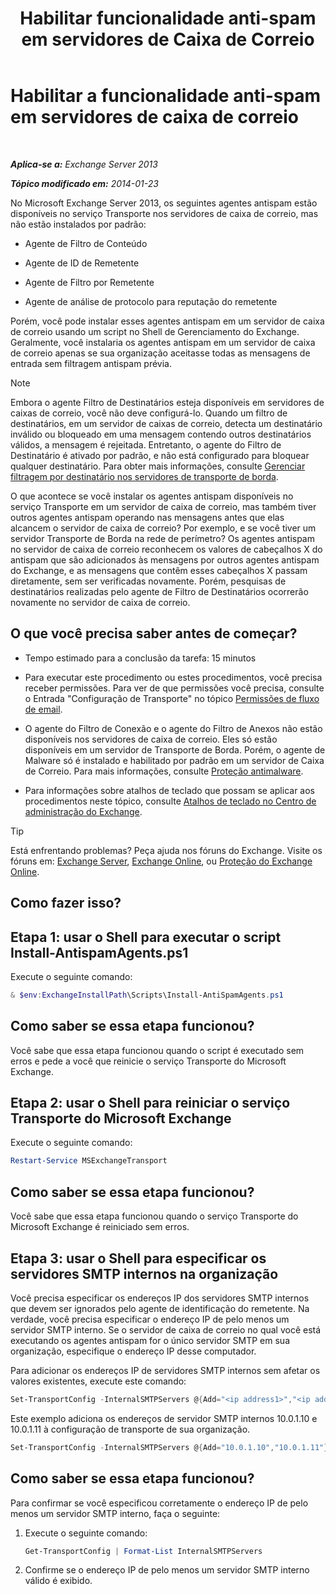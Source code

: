 ﻿---
title: 'Habilitar funcionalidade anti-spam em servidores de Caixa de Correio'
TOCTitle: Habilitar a funcionalidade anti-spam em servidores de caixa de correio
ms:assetid: 59d22c5e-64bc-4879-8ad1-364862b6ba11
ms:mtpsurl: https://technet.microsoft.com/pt-br/library/Bb201691(v=EXCHG.150)
ms:contentKeyID: 50485667
ms.date: 01/10/2018
mtps_version: v=EXCHG.150
ms.translationtype: HT
---

# Habilitar a funcionalidade anti-spam em servidores de caixa de correio

 

_**Aplica-se a:** Exchange Server 2013_

_**Tópico modificado em:** 2014-01-23_

No Microsoft Exchange Server 2013, os seguintes agentes antispam estão disponíveis no serviço Transporte nos servidores de caixa de correio, mas não estão instalados por padrão:

  - Agente de Filtro de Conteúdo

  - Agente de ID de Remetente

  - Agente de Filtro por Remetente

  - Agente de análise de protocolo para reputação do remetente

Porém, você pode instalar esses agentes antispam em um servidor de caixa de correio usando um script no Shell de Gerenciamento do Exchange. Geralmente, você instalaria os agentes antispam em um servidor de caixa de correio apenas se sua organização aceitasse todas as mensagens de entrada sem filtragem antispam prévia.


> [!NOTE]  
> Embora o agente Filtro de Destinatários esteja disponíveis em servidores de caixas de correio, você não deve configurá-lo. Quando um filtro de destinatários, em um servidor de caixas de correio, detecta um destinatário inválido ou bloqueado em uma mensagem contendo outros destinatários válidos, a mensagem é rejeitada. Entretanto, o agente do Filtro de Destinatário é ativado por padrão, e não está configurado para bloquear qualquer destinatário. Para obter mais informações, consulte <A href="manage-recipient-filtering-on-edge-transport-servers-exchange-2013-help.md">Gerenciar filtragem por destinatário nos servidores de transporte de borda</A>.



O que acontece se você instalar os agentes antispam disponíveis no serviço Transporte em um servidor de caixa de correio, mas também tiver outros agentes antispam operando nas mensagens antes que elas alcancem o servidor de caixa de correio? Por exemplo, e se você tiver um servidor Transporte de Borda na rede de perímetro? Os agentes antispam no servidor de caixa de correio reconhecem os valores de cabeçalhos X do antispam que são adicionados às mensagens por outros agentes antispam do Exchange, e as mensagens que contêm esses cabeçalhos X passam diretamente, sem ser verificadas novamente. Porém, pesquisas de destinatários realizadas pelo agente de Filtro de Destinatários ocorrerão novamente no servidor de caixa de correio.

## O que você precisa saber antes de começar?

  - Tempo estimado para a conclusão da tarefa: 15 minutos

  - Para executar este procedimento ou estes procedimentos, você precisa receber permissões. Para ver de que permissões você precisa, consulte o Entrada "Configuração de Transporte" no tópico [Permissões de fluxo de email](mail-flow-permissions-exchange-2013-help.md).

  - O agente do Filtro de Conexão e o agente do Filtro de Anexos não estão disponíveis nos servidores de caixa de correio. Eles só estão disponíveis em um servidor de Transporte de Borda. Porém, o agente de Malware só é instalado e habilitado por padrão em um servidor de Caixa de Correio. Para mais informações, consulte [Proteção antimalware](anti-malware-protection-exchange-2013-help.md).

  - Para informações sobre atalhos de teclado que possam se aplicar aos procedimentos neste tópico, consulte [Atalhos de teclado no Centro de administração do Exchange](keyboard-shortcuts-in-the-exchange-admin-center-exchange-online-protection-help.md).


> [!TIP]  
> Está enfrentando problemas? Peça ajuda nos fóruns do Exchange. Visite os fóruns em: <A href="https://go.microsoft.com/fwlink/p/?linkid=60612">Exchange Server</A>, <A href="https://go.microsoft.com/fwlink/p/?linkid=267542">Exchange Online</A>, ou <A href="https://go.microsoft.com/fwlink/p/?linkid=285351">Proteção do Exchange Online</A>.



## Como fazer isso?

## Etapa 1: usar o Shell para executar o script Install-AntispamAgents.ps1

Execute o seguinte comando:

```powershell
& $env:ExchangeInstallPath\Scripts\Install-AntiSpamAgents.ps1
```

## Como saber se essa etapa funcionou?

Você sabe que essa etapa funcionou quando o script é executado sem erros e pede a você que reinicie o serviço Transporte do Microsoft Exchange.

## Etapa 2: usar o Shell para reiniciar o serviço Transporte do Microsoft Exchange

Execute o seguinte comando:

```powershell
Restart-Service MSExchangeTransport
```

## Como saber se essa etapa funcionou?

Você sabe que essa etapa funcionou quando o serviço Transporte do Microsoft Exchange é reiniciado sem erros.

## Etapa 3: usar o Shell para especificar os servidores SMTP internos na organização

Você precisa especificar os endereços IP dos servidores SMTP internos que devem ser ignorados pelo agente de identificação do remetente. Na verdade, você precisa especificar o endereço IP de pelo menos um servidor SMTP interno. Se o servidor de caixa de correio no qual você está executando os agentes antispam for o único servidor SMTP em sua organização, especifique o endereço IP desse computador.

Para adicionar os endereços IP de servidores SMTP internos sem afetar os valores existentes, execute este comando:

```powershell
Set-TransportConfig -InternalSMTPServers @{Add="<ip address1>","<ip address2>"...}
```

Este exemplo adiciona os endereços de servidor SMTP internos 10.0.1.10 e 10.0.1.11 à configuração de transporte de sua organização.

```powershell
Set-TransportConfig -InternalSMTPServers @{Add="10.0.1.10","10.0.1.11"}
```

## Como saber se essa etapa funcionou?

Para confirmar se você especificou corretamente o endereço IP de pelo menos um servidor SMTP interno, faça o seguinte:

1.  Execute o seguinte comando:
    
    ```powershell
    Get-TransportConfig | Format-List InternalSMTPServers
    ```

2.  Confirme se o endereço IP de pelo menos um servidor SMTP interno válido é exibido.